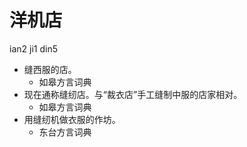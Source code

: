 



# 洋机店
ian2 ji1 din5
+ 缝西服的店。
  * 如皋方言词典
+ 现在通称缝纫店。与“裁衣店”手工缝制中服的店家相对。
  * 如皋方言词典
+ 用缝纫机做衣服的作坊。
  * 东台方言词典
